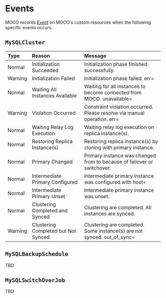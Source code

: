 Events
======

MOCO records [Event] on MOCO's custom resources when the following specific events occurs.

## `MySQLCluster`

| Type    | Reason                              | Message                                                                                                   |
| :------ | :---------------------------------- | :-------------------------------------------------------------------------------------------------------- |
| Normal  | Initialization Succeeded            | Initialization phase finished successfully.                                                               |
| Warning | Initialization Failed               | Initialization phase failed. err=<error message>                                                          |
| Normal  | Waiting All Instances Available     | Waiting for all instances to become connected from MOCO. unavailable=<instance indexes>                   |
| Warning | Violation Occurred                  | Constraint violation occurred. Please resolve via manual operation. err=<error message>                   |
| Normal  | Waiting Relay Log Execution         | Waiting relay log execution on replica instance(s).                                                       |
| Normal  | Restoring Replica Instance(s)       | Restoring replica instance(s) by cloning with primary instance.                                           |
| Normal  | Primary Changed                     | Primary instance was changed from <instance index> to <instance index> because of failover or switchover. |
| Normal  | Intermediate Primary Configured     | Intermediate primary instance was configured with host=<address>                                          |
| Normal  | Intermediate Primary Unset          | Intermediate primary instance was unset.                                                                  |
| Normal  | Clustering Completed and Synced     | Clustering are completed. All instances are synced.                                                       |
| Warning | Clustering Completed but Not Synced | Clustering are completed. Some instance(s) are not synced. out_of_sync=<instance indexes>                 |

## `MySQLBackupSchedule`

TBD

## `MySQLSwitchOverJob`

TBD

[Event]: https://kubernetes.io/docs/reference/generated/kubernetes-api/v1.18/#event-v1-core
